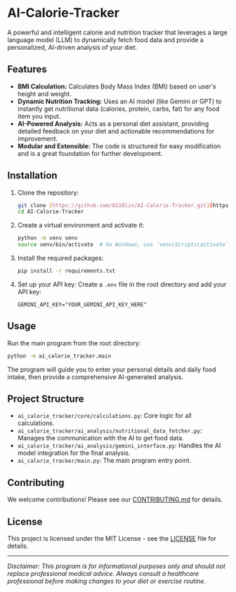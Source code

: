 # AI-Calorie-Tracker

A powerful and intelligent calorie and nutrition tracker that leverages a large language model (LLM) to dynamically fetch food data and provide a personalized, AI-driven analysis of your diet.

## Features
- **BMI Calculation:** Calculates Body Mass Index (BMI) based on user's height and weight.
- **Dynamic Nutrition Tracking:** Uses an AI model (like Gemini or GPT) to instantly get nutritional data (calories, protein, carbs, fat) for any food item you input.
- **AI-Powered Analysis:** Acts as a personal diet assistant, providing detailed feedback on your diet and actionable recommendations for improvement.
- **Modular and Extensible:** The code is structured for easy modification and is a great foundation for further development.

## Installation
1. Clone the repository:
   ```bash
   git clone [https://github.com/0228lin/AI-Calorie-Tracker.git](https://github.com/0228lin/AI-Calorie-Tracker.git)
   cd AI-Calorie-Tracker

2.  Create a virtual environment and activate it:

    ```bash
    python -m venv venv
    source venv/bin/activate  # On Windows, use `venv\Scripts\activate`
    ```

3.  Install the required packages:

    ```bash
    pip install -r requirements.txt
    ```

4.  Set up your API key:
    Create a `.env` file in the root directory and add your API key:

    ```
    GEMINI_API_KEY="YOUR_GEMINI_API_KEY_HERE"
    ```

## Usage

Run the main program from the root directory:

```bash
python -m ai_calorie_tracker.main
```

The program will guide you to enter your personal details and daily food intake, then provide a comprehensive AI-generated analysis.

## Project Structure

  - `ai_calorie_tracker/core/calculations.py`: Core logic for all calculations.
  - `ai_calorie_tracker/ai_analysis/nutritional_data_fetcher.py`: Manages the communication with the AI to get food data.
  - `ai_calorie_tracker/ai_analysis/gemini_interface.py`: Handles the AI model integration for the final analysis.
  - `ai_calorie_tracker/main.py`: The main program entry point.

## Contributing

We welcome contributions\! Please see our [CONTRIBUTING.md](https://www.google.com/search?q=CONTRIBUTING.md) for details.

## License

This project is licensed under the MIT License - see the [LICENSE](https://www.google.com/search?q=LICENSE) file for details.

-----

*Disclaimer: This program is for informational purposes only and should not replace professional medical advice. Always consult a healthcare professional before making changes to your diet or exercise routine.*
